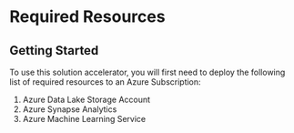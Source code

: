 # Required Resources 

## Getting Started 
To use this solution accelerator, you will first need to deploy the following list of required resources to an Azure Subscription: 
1. Azure Data Lake Storage Account
2. Azure Synapse Analytics 
3. Azure Machine Learning Service 